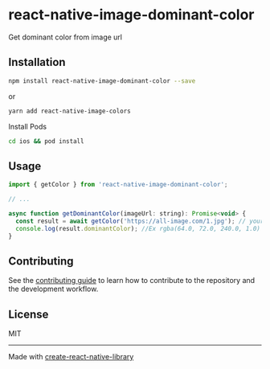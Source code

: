 # react-native-image-dominant-color

Get dominant color from image url

## Installation

```sh
npm install react-native-image-dominant-color --save
```

or

```sh
yarn add react-native-image-colors
```

Install Pods

```sh
cd ios && pod install
```

## Usage

```js
import { getColor } from 'react-native-image-dominant-color';

// ...

async function getDominantColor(imageUrl: string): Promise<void> {
  const result = await getColor('https://all-image.com/1.jpg'); // your image url
  console.log(result.dominantColor); //Ex rgba(64.0, 72.0, 240.0, 1.0)
}
```

## Contributing

See the [contributing guide](CONTRIBUTING.md) to learn how to contribute to the repository and the development workflow.

## License

MIT

---

Made with [create-react-native-library](https://github.com/callstack/react-native-builder-bob)
